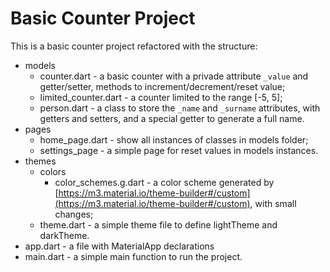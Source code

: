 # Basic Counter Project

This is a basic counter project refactored with the structure:

- models
  - counter.dart - a basic counter with a privade attribute `_value` and getter/setter, methods to increment/decrement/reset value;
  - limited_counter.dart - a counter limited to the range [-5, 5];
  - person.dart - a class to store the `_name` and `_surname` attributes, with getters and setters, and a special getter to generate a full name.
- pages
  - home_page.dart - show all instances of classes in models folder;
  - settings_page - a simple page for reset values in models instances.
- themes
  - colors
    - color_schemes.g.dart - a color scheme generated by [https://m3.material.io/theme-builder#/custom](https://m3.material.io/theme-builder#/custom), with small changes;
  - theme.dart - a simple theme file to define lightTheme and darkTheme.
- app.dart - a file with MaterialApp declarations
- main.dart - a simple main function to run the project.
